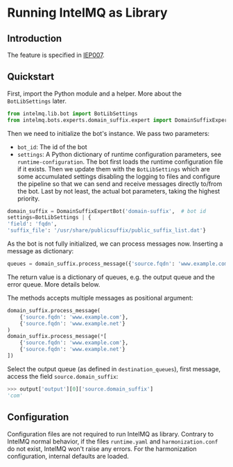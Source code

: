 <!-- comment
   SPDX-FileCopyrightText: 2023 Bundesamt für Sicherheit in der Informationstechnik (BSI)
   SPDX-License-Identifier: AGPL-3.0-or-later
-->

# Running IntelMQ as Library

## Introduction

The feature is specified in
[IEP007](https://github.com/certtools/ieps/tree/iep-007/007/).

## Quickstart

First, import the Python module and a helper. More about the
`BotLibSettings` later.

```python
from intelmq.lib.bot import BotLibSettings
from intelmq.bots.experts.domain_suffix.expert import DomainSuffixExpertBot
```

Then we need to initialize the bot's instance. We pass two parameters:

* `bot_id`: The id of the bot
* `settings`: A Python dictionary of runtime configuration parameters, see
`runtime-configuration`. The bot first
loads the runtime configuration file if it exists. Then we update them
with the `BotLibSettings` which are some accumulated settings disabling
the logging to files and configure the pipeline so that we can send and
receive messages directly to/from the bot.
Last by not least, the actual bot parameters, taking the highest priority.

```python
domain_suffix = DomainSuffixExpertBot('domain-suffix',  # bot id
settings=BotLibSettings | {
'field': 'fqdn',
'suffix_file': '/usr/share/publicsuffix/public_suffix_list.dat'}
```

As the bot is not fully initialized, we can process messages now.
Inserting a message as dictionary: 

```python
queues = domain_suffix.process_message({'source.fqdn': 'www.example.com'})
```

The return value is a dictionary of queues, e.g. the output queue and
the error queue. More details below.

The methods accepts multiple messages as positional argument:

```python
domain_suffix.process_message(
    {'source.fqdn': 'www.example.com'},
    {'source.fqdn': 'www.example.net'}
)
domain_suffix.process_message(*[
    {'source.fqdn': 'www.example.com'},
    {'source.fqdn': 'www.example.net'}
])
```

Select the output queue (as defined in `destination_queues`), first message, access the field `source.domain_suffix`:
```python
>>> output['output'][0]['source.domain_suffix']
'com'
```

## Configuration

Configuration files are not required to run IntelMQ as library. Contrary
to IntelMQ normal behavior, if the files `runtime.yaml` and
`harmonization.conf` do not exist, IntelMQ won't raise any errors. For
the harmonization configuration, internal defaults are loaded.
